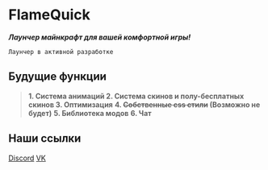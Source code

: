 # FlameQuick

 ***Лаунчер майнкрафт для вашей комфортной игры!***
 
    Лаунчер в активной разработке
    
## Будущие функции 

>  **1. Система анимаций
>  2. Система скинов и полу-бесплатных скинов
>  3. Оптимизация**  **4. ~~Собственные css стили~~ (Возможно не будет)**  **5. Библиотека модов**  **6. Чат**


## Наши ссылки
[Discord](https://discord.gg/ZkAYY2J8fg) 
[VK](https://vk.com/flamequick)


